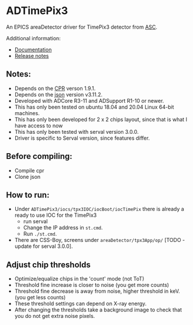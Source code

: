 # ADTimePix3

An EPICS areaDetector driver for TimePix3 detector from [ASC](https://www.amscins.com/).

Additional information:
* [Documentation](https://areadetector.github.io/master/ADTimePix3/timepix3.html)
* [Release notes](RELEASE.md)

Notes:
------

* Depends on the [CPR](https://github.com/libcpr/cpr) verson 1.9.1.
* Depends on the [json](https://github.com/nlohmann/json) version v3.11.2.
* Developed with ADCore R3-11 and ADSupport R1-10 or newer.
* This has only been tested on ubuntu 18.04 and 20.04 Linux 64-bit machines.
* This has only been developed for 2 x 2 chips layout, since that is what I have access to now
* This has only been tested with serval version 3.0.0. 
* Driver is specific to Serval version, since features differ.

Before compiling:
-----------------

* Compile cpr
* Clone json

How to run:
-----------

* Under `ADTimePix3/iocs/tpx3IOC/iocBoot/iocTimePix` there is already a ready to use IOC for the TimePix3
  - run serval
  - Change the IP address in `st.cmd`.
  - Run `./st.cmd`.
* There are CSS-Boy, screens under `areaDetector/tpx3App/op/` [TODO - update for serval 3.0.0].

Adjust chip thresholds
----------------

* Optimize/equalize chips in the 'count' mode (not ToT)
* Threshold fine increase is closer to noise (you get more counts)
* Threshold fine decrease is away from noise, higher threshold in keV. (you get less counts)
* These threshold settings can depend on X-ray energy.
* After changing the thresholds take a background image to check that you do not get extra noise pixels.
